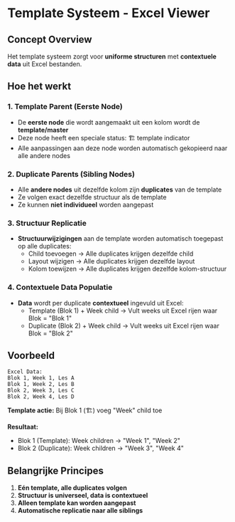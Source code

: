 # Template Systeem - Excel Viewer

## Concept Overview

Het template systeem zorgt voor **uniforme structuren** met **contextuele data** uit Excel bestanden.

## Hoe het werkt

### 1. Template Parent (Eerste Node)
- De **eerste node** die wordt aangemaakt uit een kolom wordt de **template/master**
- Deze node heeft een speciale status: 🏗️ template indicator
- Alle aanpassingen aan deze node worden automatisch gekopieerd naar alle andere nodes

### 2. Duplicate Parents (Sibling Nodes)
- Alle **andere nodes** uit dezelfde kolom zijn **duplicates** van de template
- Ze volgen exact dezelfde structuur als de template
- Ze kunnen **niet individueel** worden aangepast

### 3. Structuur Replicatie
- **Structuurwijzigingen** aan de template worden automatisch toegepast op alle duplicates:
  - Child toevoegen → Alle duplicates krijgen dezelfde child
  - Layout wijzigen → Alle duplicates krijgen dezelfde layout
  - Kolom toewijzen → Alle duplicates krijgen dezelfde kolom-structuur

### 4. Contextuele Data Populatie
- **Data** wordt per duplicate **contextueel** ingevuld uit Excel:
  - Template (Blok 1) + Week child → Vult weeks uit Excel rijen waar Blok = "Blok 1"
  - Duplicate (Blok 2) + Week child → Vult weeks uit Excel rijen waar Blok = "Blok 2"

## Voorbeeld

```
Excel Data:
Blok 1, Week 1, Les A
Blok 1, Week 2, Les B  
Blok 2, Week 3, Les C
Blok 2, Week 4, Les D
```

**Template actie:** Bij Blok 1 (🏗️) voeg "Week" child toe

**Resultaat:**
- Blok 1 (Template): Week children → "Week 1", "Week 2"
- Blok 2 (Duplicate): Week children → "Week 3", "Week 4"

## Belangrijke Principes

1. **Eén template, alle duplicates volgen**
2. **Structuur is universeel, data is contextueel**
3. **Alleen template kan worden aangepast**
4. **Automatische replicatie naar alle siblings** 